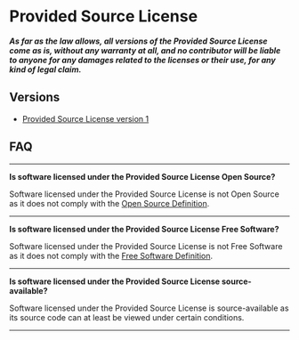 # Provided Source License

***As far as the law allows, all versions of the Provided Source License come as is, without any warranty at all, and no contributor will be liable to anyone for any damages related to the licenses or their use, for any kind of legal claim.***

## Versions

* [Provided Source License version 1](PS-LICENSE-V1.txt)

## FAQ

---

**Is software licensed under the Provided Source License Open Source?**

Software licensed under the Provided Source License is not Open Source as it does not comply with the [Open Source Definition](https://opensource.org/osd).

---

**Is software licensed under the Provided Source License Free Software?**

Software licensed under the Provided Source License is not Free Software as it does not comply with the [Free Software Definition](https://www.gnu.org/philosophy/free-sw.html).

---

**Is software licensed under the Provided Source License source-available?**

Software licensed under the Provided Source License is source-available as its source code can at least be viewed under certain conditions.

---
